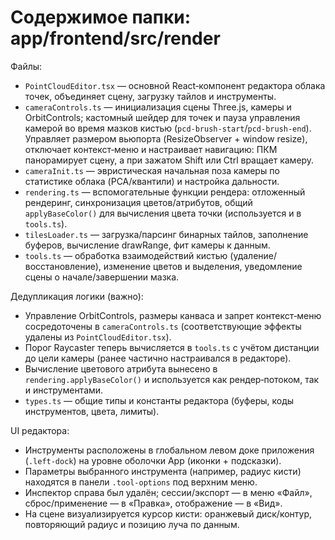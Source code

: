 # Содержимое папки: app/frontend/src/render

Файлы:
- `PointCloudEditor.tsx` — основной React‑компонент редактора облака точек, объединяет сцену, загрузку тайлов и инструменты.
- `cameraControls.ts` — инициализация сцены Three.js, камеры и OrbitControls; кастомный шейдер для точек и пауза управления камерой во время мазков кистью (`pcd-brush-start`/`pcd-brush-end`). Управляет размером вьюпорта (ResizeObserver + window resize), отключает контекст‑меню и настраивает навигацию: ПКМ панорамирует сцену, а при зажатом Shift или Ctrl вращает камеру.
- `cameraInit.ts` — эвристическая начальная поза камеры по статистике облака (PCA/квантили) и настройка дальности.
- `rendering.ts` — вспомогательные функции рендера: отложенный рендеринг, синхронизация цветов/атрибутов, общий `applyBaseColor()` для вычисления цвета точки (используется и в `tools.ts`).
- `tilesLoader.ts` — загрузка/парсинг бинарных тайлов, заполнение буферов, вычисление drawRange, фит камеры к данным.
- `tools.ts` — обработка взаимодействий кистью (удаление/восстановление), изменение цветов и выделения, уведомление сцены о начале/завершении мазка.

Дедупликация логики (важно):
- Управление OrbitControls, размеры канваса и запрет контекст‑меню сосредоточены в `cameraControls.ts` (соответствующие эффекты удалены из `PointCloudEditor.tsx`).
- Порог Raycaster теперь вычисляется в `tools.ts` с учётом дистанции до цели камеры (ранее частично настраивался в редакторе).
- Вычисление цветового атрибута вынесено в `rendering.applyBaseColor()` и используется как рендер‑потоком, так и инструментами.
- `types.ts` — общие типы и константы редактора (буферы, коды инструментов, цвета, лимиты).

UI редактора:
 - Инструменты расположены в глобальном левом доке приложения (`.left-dock`) на уровне оболочки App (иконки + подсказки).
 - Параметры выбранного инструмента (например, радиус кисти) находятся в панели `.tool-options` под верхним меню.
 - Инспектор справа был удалён; сессии/экспорт — в меню «Файл», сброс/применение — в «Правка», отображение — в «Вид».
 - На сцене визуализируется курсор кисти: оранжевый диск/контур, повторяющий радиус и позицию луча по данным.
